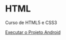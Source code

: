 # HTML
 Curso de HTML5 e CSS3

<a href="https://nichazi.github.io/HTML/projetos/vers%C3%A3o%20final/android.html">Executar o Projeto Android</a>